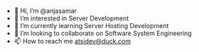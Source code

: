 - 👋 Hi, I’m @anjasamar
- 👀 I’m interested in Server Development
- 🌱 I’m currently learning Server Hosting Development
- 💞️ I’m looking to collaborate on Software System Engineering
- 📫 How to reach me atsidev@duck.com

<!---
anjasamar/anjasamar is a ✨ special ✨ repository because its `README.md` (this file) appears on your GitHub profile.
You can click the Preview link to take a look at your changes.
--->
